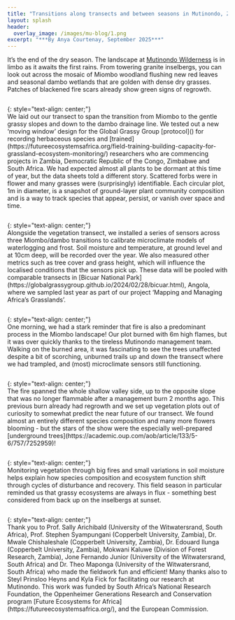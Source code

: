 ```yaml
---
title: "Transitions along transects and between seasons in Mutinondo, Zambia"
layout: splash
header:
  overlay_image: /images/mu-blog/1.png
excerpt: "***By Anya Courtenay, September 2025***"
---
```


It’s the end of the dry season. The landscape at [Mutinondo Wilderness](https://www.mutinondozambia.com/) is in limbo as it awaits the first rains. From towering granite inselbergs, you can look out across the mosaic of Miombo woodland flushing new red leaves and seasonal dambo wetlands that are golden with dense dry grasses. Patches of blackened fire scars already show green signs of regrowth.

<figure style="width: 1000px" class="align-centre">
  <img src="{{ site.url }}{{ site.baseurl }}/images/mu-blog/2.png" alt="">
</figure>
{: style="text-align: center;"}

<br>
We laid out our transect to span the transition from Miombo to the gentle grassy slopes and down to the dambo drainage line. We tested out a new ‘moving window’ design for the Global Grassy Group [protocol]() for recording herbaceous species and [trained](https://futureecosystemsafrica.org/field-training-building-capacity-for-grassland-ecosystem-monitoring/) researchers who are commencing projects in Zambia, Democratic Republic of the Congo, Zimbabwe and South Africa. We had expected almost all plants to be dormant at this time of year, but the data sheets told a different story. Scattered forbs were in flower and many grasses were (surprisingly) identifiable. Each circular plot, 1m in diameter, is a snapshot of ground-layer plant community composition and is a way to track species that appear, persist, or vanish over space and time.

<figure style="width: 1000px" class="align-centre">
  <img src="{{ site.url }}{{ site.baseurl }}/images/mu-blog/3.png" alt="">
</figure>
{: style="text-align: center;"}

<br>
Alongside the vegetation transect, we installed a series of sensors across three Miombo/dambo transitions to calibrate microclimate models of waterlogging and frost. Soil moisture and temperature, at ground level and at 10cm deep, will be recorded over the year. We also measured other metrics such as tree cover and grass height, which will influence the localised conditions that the sensors pick up. These data will be pooled with comparable transects in [Bicuar National Park](https://globalgrassygroup.github.io/2024/02/28/bicuar.html), Angola, where we sampled last year as part of our project ‘Mapping and Managing Africa’s Grasslands’.

<figure style="width: 1000px" class="align-centre">
  <img src="{{ site.url }}{{ site.baseurl }}/images/mu-blog/4.png" alt="">
</figure>
{: style="text-align: center;"}

<br>
One morning, we had a stark reminder that fire is also a predominant process in the Miombo landscape! Our plot burned with 6m high flames, but it was over quickly thanks to the tireless Mutinondo management team. Walking on the burned area, it was fascinating to see the trees unaffected despite a bit of scorching, unburned trails up and down the transect where we had trampled, and (most) microclimate sensors still functioning.

<figure style="width: 1000px" class="align-centre">
  <img src="{{ site.url }}{{ site.baseurl }}/images/mu-blog/5.png" alt="">
</figure>
{: style="text-align: center;"}

<br>
The fire spanned the whole shallow valley side, up to the opposite slope that was no longer flammable after a management burn 2 months ago. This previous burn already had regrowth and we set up vegetation plots out of curiosity to somewhat predict the near future of our transect. We found almost an entirely different species composition and many more flowers blooming - but the stars of the show were the especially well-prepared [underground trees](https://academic.oup.com/aob/article/133/5-6/757/7252959)!

<figure style="width: 1000px" class="align-centre">
  <img src="{{ site.url }}{{ site.baseurl }}/images/mu-blog/6.png" alt="">
</figure>
{: style="text-align: center;"}

<br>
Monitoring vegetation through big fires and small variations in soil moisture helps explain how species composition and ecosystem function shift through cycles of disturbance and recovery. This field season in particular reminded us that grassy ecosystems are always in flux - something best considered from back up on the inselbergs at sunset.

<figure style="width: 1000px" class="align-centre">
  <img src="{{ site.url }}{{ site.baseurl }}/images/mu-blog/7.png" alt="">
</figure>
{: style="text-align: center;"}

<br>
Thank you to Prof. Sally Arichibald (University of the Witwatersrand, South Africa), Prof. Stephen Syampungani (Copperbelt University, Zambia), Dr. Mwale Chishaleshale (Copperbelt University, Zambia), Dr. Edouard Ilunga (Copperbelt University, Zambia), Mokwani Kaluwe (Division of Forest Research, Zambia), Jone Fernando Junior (University of the Witwatersrand, South Africa) and Dr. Theo Maponga (University of the Witwatersrand, South Africa) who made the fieldwork fun and efficient! Many thanks also to Steyl Prinsloo Heyns and Kyla Fick for facilitating our research at Mutinondo. This work was funded by South Africa’s National Research Foundation, the Oppenheimer Generations Research and Conservation program [Future Ecosystems for Africa](https://futureecosystemsafrica.org/), and the European Commission.


